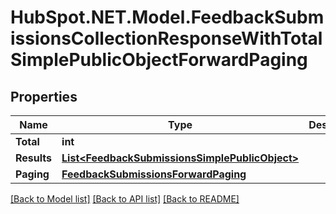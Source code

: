 # HubSpot.NET.Model.FeedbackSubmissionsCollectionResponseWithTotalSimplePublicObjectForwardPaging

## Properties

Name | Type | Description | Notes
------------ | ------------- | ------------- | -------------
**Total** | **int** |  | 
**Results** | [**List&lt;FeedbackSubmissionsSimplePublicObject&gt;**](FeedbackSubmissionsSimplePublicObject.md) |  | 
**Paging** | [**FeedbackSubmissionsForwardPaging**](FeedbackSubmissionsForwardPaging.md) |  | [optional] 

[[Back to Model list]](../README.md#documentation-for-models) [[Back to API list]](../README.md#documentation-for-api-endpoints) [[Back to README]](../README.md)

